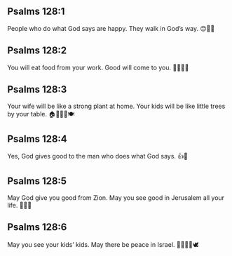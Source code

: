 ## Psalms 128:1
People who do what God says are happy. They walk in God’s way. 😊👣🙏
## Psalms 128:2
You will eat food from your work. Good will come to you. 🍞🍎💪😊
## Psalms 128:3
Your wife will be like a strong plant at home. Your kids will be like little trees by your table. 🏠🌿🌱🌱🍽️
## Psalms 128:4
Yes, God gives good to the man who does what God says. 👍🎁
## Psalms 128:5
May God give you good from Zion. May you see good in Jerusalem all your life. 🗻🌆🙏
## Psalms 128:6
May you see your kids’ kids. May there be peace in Israel. 👶👧👦👵🕊️
